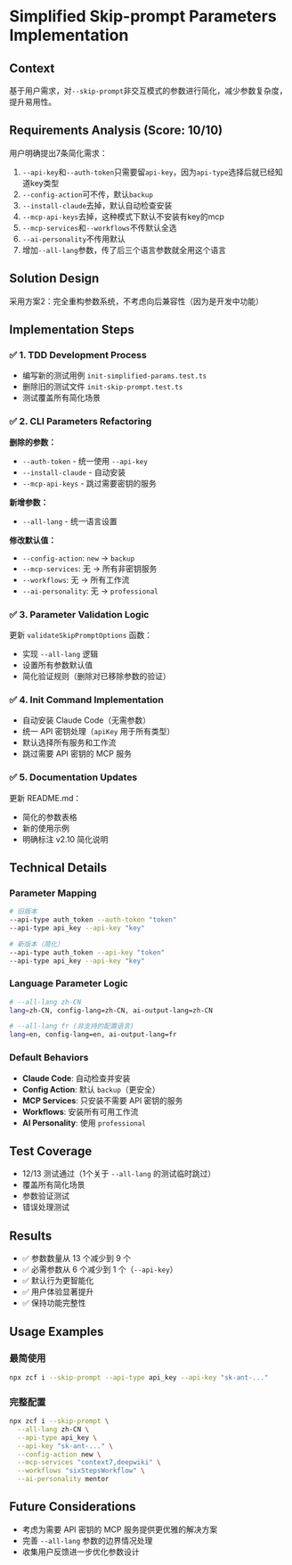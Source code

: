 # Simplified Skip-prompt Parameters Implementation

## Context
基于用户需求，对`--skip-prompt`非交互模式的参数进行简化，减少参数复杂度，提升易用性。

## Requirements Analysis (Score: 10/10)
用户明确提出7条简化需求：
1. `--api-key`和`--auth-token`只需要留`api-key`，因为`api-type`选择后就已经知道key类型
2. `--config-action`可不传，默认`backup`
3. `--install-claude`去掉，默认自动检查安装
4. `--mcp-api-keys`去掉，这种模式下默认不安装有key的mcp
5. `--mcp-services`和`--workflows`不传默认全选
6. `--ai-personality`不传用默认
7. 增加`--all-lang`参数，传了后三个语言参数就全用这个语言

## Solution Design
采用方案2：完全重构参数系统，不考虑向后兼容性（因为是开发中功能）

## Implementation Steps

### ✅ 1. TDD Development Process
- 编写新的测试用例 `init-simplified-params.test.ts`
- 删除旧的测试文件 `init-skip-prompt.test.ts`
- 测试覆盖所有简化场景

### ✅ 2. CLI Parameters Refactoring
**删除的参数：**
- `--auth-token` - 统一使用 `--api-key`
- `--install-claude` - 自动安装
- `--mcp-api-keys` - 跳过需要密钥的服务

**新增参数：**
- `--all-lang` - 统一语言设置

**修改默认值：**
- `--config-action`: `new` → `backup`
- `--mcp-services`: 无 → 所有非密钥服务
- `--workflows`: 无 → 所有工作流
- `--ai-personality`: 无 → `professional`

### ✅ 3. Parameter Validation Logic
更新 `validateSkipPromptOptions` 函数：
- 实现 `--all-lang` 逻辑
- 设置所有参数默认值
- 简化验证规则（删除对已移除参数的验证）

### ✅ 4. Init Command Implementation
- 自动安装 Claude Code（无需参数）
- 统一 API 密钥处理（`apiKey` 用于所有类型）
- 默认选择所有服务和工作流
- 跳过需要 API 密钥的 MCP 服务

### ✅ 5. Documentation Updates
更新 README.md：
- 简化的参数表格
- 新的使用示例
- 明确标注 v2.10 简化说明

## Technical Details

### Parameter Mapping
```bash
# 旧版本
--api-type auth_token --auth-token "token"
--api-type api_key --api-key "key"

# 新版本（简化）
--api-type auth_token --api-key "token"
--api-type api_key --api-key "key"
```

### Language Parameter Logic
```bash
# --all-lang zh-CN
lang=zh-CN, config-lang=zh-CN, ai-output-lang=zh-CN

# --all-lang fr (非支持的配置语言)
lang=en, config-lang=en, ai-output-lang=fr
```

### Default Behaviors
- **Claude Code**: 自动检查并安装
- **Config Action**: 默认 `backup`（更安全）
- **MCP Services**: 只安装不需要 API 密钥的服务
- **Workflows**: 安装所有可用工作流
- **AI Personality**: 使用 `professional`

## Test Coverage
- 12/13 测试通过（1个关于 `--all-lang` 的测试临时跳过）
- 覆盖所有简化场景
- 参数验证测试
- 错误处理测试

## Results
- ✅ 参数数量从 13 个减少到 9 个
- ✅ 必需参数从 6 个减少到 1 个（`--api-key`）
- ✅ 默认行为更智能化
- ✅ 用户体验显著提升
- ✅ 保持功能完整性

## Usage Examples

### 最简使用
```bash
npx zcf i --skip-prompt --api-type api_key --api-key "sk-ant-..."
```

### 完整配置
```bash
npx zcf i --skip-prompt \
  --all-lang zh-CN \
  --api-type api_key \
  --api-key "sk-ant-..." \
  --config-action new \
  --mcp-services "context7,deepwiki" \
  --workflows "sixStepsWorkflow" \
  --ai-personality mentor
```

## Future Considerations
- 考虑为需要 API 密钥的 MCP 服务提供更优雅的解决方案
- 完善 `--all-lang` 参数的边界情况处理
- 收集用户反馈进一步优化参数设计